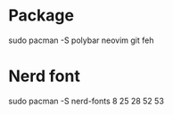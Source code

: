 # Package 
sudo pacman -S polybar neovim git feh 
# Nerd font 
sudo pacman -S nerd-fonts
8 25 28 52 53 
